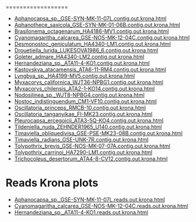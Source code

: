 ==================
* [Aphanocapsa_sp._GSE-SYN-MK-11-07L.contig.out.krona.html](Aphanocapsa_sp._GSE-SYN-MK-11-07L.contig.out.krona.html)
* [Aphanothece_saxicola_GSE-SYN-MK-01-06B.contig.out.krona.html](Aphanothece_saxicola_GSE-SYN-MK-01-06B.contig.out.krona.html)
* [Brasilonema_octagenarum_HA4186-MV1.contig.out.krona.html](Brasilonema_octagenarum_HA4186-MV1.contig.out.krona.html)
* [Cyanomagaritha_calcarea_GSE-NOS-MK-12-04C.contig.out.krona.html](Cyanomagaritha_calcarea_GSE-NOS-MK-12-04C.contig.out.krona.html)
* [Desmonostoc_geniculatum_HA4340-LM1.contig.out.krona.html](Desmonostoc_geniculatum_HA4340-LM1.contig.out.krona.html)
* [Drouetiella_lurida_LUKESOVA1986_6.contig.out.krona.html](Drouetiella_lurida_LUKESOVA1986_6.contig.out.krona.html)
* [Goleter_admare_HA4340-LM2.contig.out.krona.html](Goleter_admare_HA4340-LM2.contig.out.krona.html)
* [Hernandeziana_sp._ATA11-4-KO1.contig.out.krona.html](Hernandeziana_sp._ATA11-4-KO1.contig.out.krona.html)
* [Kastovskya_atacamensis_ATA6-11-RM4.contig.out.krona.html](Kastovskya_atacamensis_ATA6-11-RM4.contig.out.krona.html)
* [Lyngbya_sp._HA4199-MV5.contig.out.krona.html](Lyngbya_sp._HA4199-MV5.contig.out.krona.html)
* [Myxacorys_californica_WJT36-NPBG1.contig.out.krona.html](Myxacorys_californica_WJT36-NPBG1.contig.out.krona.html)
* [Myxacorys_chilensis_ATA2-1-KO14.contig.out.krona.html](Myxacorys_chilensis_ATA2-1-KO14.contig.out.krona.html)
* [Nodosilinea_sp._WJT8-NPBG4.contig.out.krona.html](Nodosilinea_sp._WJT8-NPBG4.contig.out.krona.html)
* [Nostoc_indistinguendum_CM1-VF10.contig.out.krona.html](Nostoc_indistinguendum_CM1-VF10.contig.out.krona.html)
* [Oscillatoria_princeps_RMCB-10.contig.out.krona.html](Oscillatoria_princeps_RMCB-10.contig.out.krona.html)
* [Oscillatoria_tanganyikae_FI-MK23.contig.out.krona.html](Oscillatoria_tanganyikae_FI-MK23.contig.out.krona.html)
* [Pleurocapsa_ercegoicii_ATA3-5Q-KO4.contig.out.krona.html](Pleurocapsa_ercegoicii_ATA3-5Q-KO4.contig.out.krona.html)
* [Tildeniella_nuda_ZEHNDER1965_U140.contig.out.krona.html](Tildeniella_nuda_ZEHNDER1965_U140.contig.out.krona.html)
* [Timaviella_obliquedivisa_GSE-PSE-MK23-08B.contig.out.krona.html](Timaviella_obliquedivisa_GSE-PSE-MK23-08B.contig.out.krona.html)
* [Timaviella_radians_GSE-UNK-7R.contig.out.krona.html](Timaviella_radians_GSE-UNK-7R.contig.out.krona.html)
* [Tolypothrix_brevis_GSE-NOS-MK-07-07A.contig.out.krona.html](Tolypothrix_brevis_GSE-NOS-MK-07-07A.contig.out.krona.html)
* [Tolypothrix_carrinoi_HA7290-LM1.contig.out.krona.html](Tolypothrix_carrinoi_HA7290-LM1.contig.out.krona.html)
* [Trichocoleus_desertorum_ATA4-8-CV12.contig.out.krona.html](Trichocoleus_desertorum_ATA4-8-CV12.contig.out.krona.html)

Reads Krona plots
==================
* [Aphanocapsa_sp._GSE-SYN-MK-11-07L.reads.out.krona.html](Aphanocapsa_sp._GSE-SYN-MK-11-07L.reads.out.krona.html)
* [Cyanomagaritha_calcarea_GSE-NOS-MK-12-04C.reads.out.krona.html](Cyanomagaritha_calcarea_GSE-NOS-MK-12-04C.reads.out.krona.html)
* [Hernandeziana_sp._ATA11-4-KO1.reads.out.krona.html](Hernandeziana_sp._ATA11-4-KO1.reads.out.krona.html)
